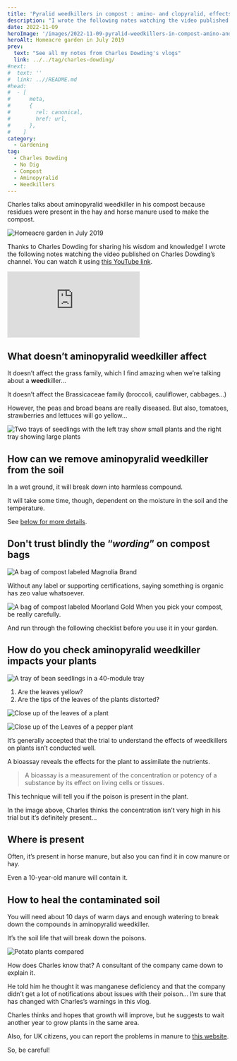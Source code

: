 ```yaml
---
title: 'Pyralid weedkillers in compost : amino- and clopyralid, effects and healing, by Charles Dowding'
description: "I wrote the following notes watching the video published on Charles Dowding's channel"
date: 2022-11-09
heroImage: '/images/2022-11-09-pyralid-weedkillers-in-compost-amino-and-clopyralid-effects-and-healing-charles-dowding.jpg'
heroAlt: Homeacre garden in July 2019
prev:
  text: "See all my notes from Charles Dowding's vlogs"
  link: ../../tag/charles-dowding/
#next:
#  text: ''
#  link: ..//README.md
#head:
#  - [
#      meta,
#      {
#        rel: canonical,
#        href: url,
#      },
#    ]
category:
  - Gardening
tag:
  - Charles Dowding
  - No Dig
  - Compost
  - Aminopyralid
  - Weedkillers
---
```


Charles talks about aminopyralid weedkiller in his compost because residues were present in the hay and horse manure used to make the compost.

![Homeacre garden in July 2019](./images/2022-11-09-pyralid-weedkillers-in-compost-amino-and-clopyralid-effects-and-healing-charles-dowding.jpg 'A view of Homeacre garden in July 2019. Credits: image taken from Charles Dowding’s vlog')

Thanks to Charles Dowding for sharing his wisdom and knowledge!
I wrote the following notes watching the video published on Charles Dowding’s channel.
You can watch it using [this YouTube link](https://www.youtube.com/watch?v=2D1idnMNKng).

<!-- markdownlint-disable MD033 -->
<p class="newsletter-wrapper"><iframe class="newsletter-embed" src="https://thetooltip.substack.com/embed" frameborder="0" scrolling="no"></iframe></p>

## What doesn’t aminopyralid weedkiller affect

It doesn’t affect the grass family, which I find amazing when we’re talking about a **weed**killer…

It doesn’t affect the Brassicaceae family (broccoli, cauliflower, cabbages…)

However, the peas and broad beans are really diseased. But also, tomatoes, strawberries and lettuces will go yellow…

![Two trays of seedlings with the left tray show small plants and the right tray showing large plants](./images/aminopyralid-effect-on-french-beans-chard-and-lettuce.jpg 'It’s clear in the image above the effect from the aminopyralid weedkiller on the growth. Credits: image taken from Charles Dowding’s vlog')

## How can we remove aminopyralid weedkiller from the soil

In a wet ground, it will break down into harmless compound.

It will take some time, though, dependent on the moisture in the soil and the temperature.

See [below for more details](#how-to-heal-the-contaminated-soil).

## Don't trust blindly the “_wording_” on compost bags

![A bag of compost labeled Magnolia Brand](./images/so-called-organic-compost-vs-certified-moorland-gold-compost.jpg 'Does organic mean anything? Credits: image taken from Charles Dowding’s vlog')

Without any label or supporting certifications, saying something is organic has zeo value whatsoever.

![A bag of compost labeled Moorland Gold](./images/certified-soil-association-moorland-gold-compost.jpg 'The Moorland Gold compost is certified “Soil Association”. Credits: image taken from Charles Dowding’s vlog')
When you pick your compost, be really carefully.

And run through the following checklist before you use it in your garden.

## How do you check aminopyralid weedkiller impacts your plants

![A tray of bean seedlings in a 40-module tray](./images/so-called-organic-compost-vs-certified-moorland-gold-compost.jpg 'On the right, the so-called organic compost, versus, on the left, the certified Moorland Gold compost to grow the same peas. Credits: image taken from Charles Dowding’s vlog')

1. Are the leaves yellow?
2. Are the tips of the leaves of the plants distorted?

![Close up of the leaves of a plant](./images/leaves-are-contracted-by-aminopyralid-weedkiller.jpg 'On the image above, we see the effects on the leaves, with this distortion on themselves. Credits: image taken from Charles Dowding’s vlog')

![Close up of the Leaves of a pepper plant](./images/diseased-peppers.jpg 'On the image above, the curled leaves show the aminopyralid effects. Credits: image taken from Charles Dowding’s vlog')

It’s generally accepted that the trial to understand the effects of weedkillers on plants isn’t conducted well.

A bioassay reveals the effects for the plant to assimilate the nutrients.

> A bioassay is a measurement of the concentration or potency of a substance by its effect on living cells or tissues.

This technique will tell you if the poison is present in the plant.

In the image above, Charles thinks the concentration isn’t very high in his trial but it’s definitely present…

## Where is present

Often, it’s present in horse manure, but also you can find it in cow manure or hay.

Even a 10-year-old manure will contain it.

## How to heal the contaminated soil

You will need about 10 days of warm days and enough watering to break down the compounds in aminopyralid weedkiller.

It’s the soil life that will break down the poisons.

![Potato plants compared](./images/healthy-potatoes-vs-diseased-potatoes.jpg 'On top, the health potato plants versus on the bottom potato plants affected by aminopyralid at the sight of the curled leaves. Credits: image taken from Charles Dowding’s vlog')

How does Charles know that? A consultant of the company came down to explain it.

He told him he thought it was manganese deficiency and that the company didn’t get a lot of notifications about issues with their poison… I’m sure that has changed with Charles’s warnings in this vlog.

Charles thinks and hopes that growth will improve, but he suggests to wait another year to grow plants in the same area.

Also, for UK citizens, you can report the problems in manure to [this website](www.manurematters.co.uk).

So, be careful!

